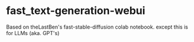 # fast_text-generation-webui
Based on theLastBen's fast-stable-diffusion colab notebook. except this is for LLMs (aka. GPT's)
